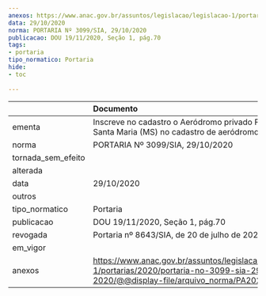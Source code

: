 ```yaml
---
anexos: https://www.anac.gov.br/assuntos/legislacao/legislacao-1/portarias/2020/portaria-no-3099-sia-29-10-2020/@@display-file/arquivo_norma/PA2020-3099.pdf
data: 29/10/2020
norma: PORTARIA Nº 3099/SIA, 29/10/2020
publicacao: DOU 19/11/2020, Seção 1, pág.70
tags:
- portaria
tipo_normatico: Portaria
hide: 
- toc 
 
---
```


|                    | Documento                                                                                                                                            |
|:-------------------|:-----------------------------------------------------------------------------------------------------------------------------------------------------|
| ementa             | Inscreve no cadastro o Aeródromo privado Fazenda Santa Maria (MS) no cadastro de aeródromos.                                                         |
| norma              | PORTARIA Nº 3099/SIA, 29/10/2020                                                                                                                     |
| tornada_sem_efeito |                                                                                                                                                      |
| alterada           |                                                                                                                                                      |
| data               | 29/10/2020                                                                                                                                           |
| outros             |                                                                                                                                                      |
| tipo_normatico     | Portaria                                                                                                                                             |
| publicacao         | DOU 19/11/2020, Seção 1, pág.70                                                                                                                      |
| revogada           | Portaria nº 8643/SIA, de 20 de julho de 2022.                                                                                                        |
| em_vigor           |                                                                                                                                                      |
| anexos             | https://www.anac.gov.br/assuntos/legislacao/legislacao-1/portarias/2020/portaria-no-3099-sia-29-10-2020/@@display-file/arquivo_norma/PA2020-3099.pdf |